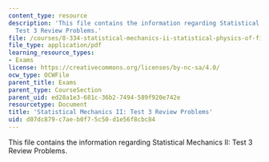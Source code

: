 ```yaml
---
content_type: resource
description: 'This file contains the information regarding Statistical Mechanics II:
  Test 3 Review Problems.'
file: /courses/8-334-statistical-mechanics-ii-statistical-physics-of-fields-spring-2014/d07dc879c7aeb0f75c50d1e56f8cbc84_MIT8_334S14_TestReview3.pdf
file_type: application/pdf
learning_resource_types:
- Exams
license: https://creativecommons.org/licenses/by-nc-sa/4.0/
ocw_type: OCWFile
parent_title: Exams
parent_type: CourseSection
parent_uid: ed28a1e3-681c-36b2-7494-589f920e742e
resourcetype: Document
title: 'Statistical Mechanics II: Test 3 Review Problems'
uid: d07dc879-c7ae-b0f7-5c50-d1e56f8cbc84
---
```

This file contains the information regarding Statistical Mechanics II: Test 3 Review Problems.